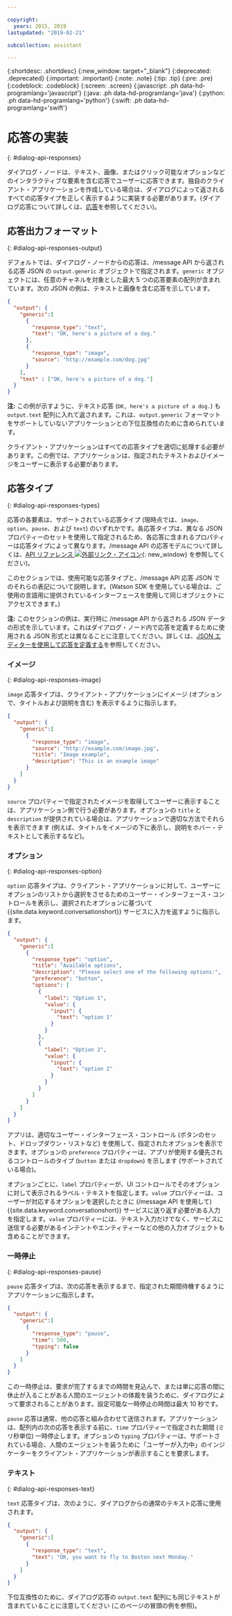 ```yaml
---

copyright:
  years: 2015, 2019
lastupdated: "2019-02-21"

subcollection: assistant

---
```


{:shortdesc: .shortdesc}
{:new_window: target="_blank"}
{:deprecated: .deprecated}
{:important: .important}
{:note: .note}
{:tip: .tip}
{:pre: .pre}
{:codeblock: .codeblock}
{:screen: .screen}
{:javascript: .ph data-hd-programlang='javascript'}
{:java: .ph data-hd-programlang='java'}
{:python: .ph data-hd-programlang='python'}
{:swift: .ph data-hd-programlang='swift'}

# 応答の実装
{: #dialog-api-responses}

ダイアログ・ノードは、テキスト、画像、またはクリック可能なオプションなどのインタラクティブな要素を含む応答でユーザーに応答できます。独自のクライアント・アプリケーションを作成している場合は、ダイアログによって返されるすべての応答タイプを正しく表示するように実装する必要があります。(ダイアログ応答について詳しくは、[応答](/docs/services/assistant?topic=assistant-dialog-overview#responses)を参照してください)。

## 応答出力フォーマット
{: #dialog-api-responses-output}

デフォルトでは、ダイアログ・ノードからの応答は、/message API から返される応答 JSON の `output.generic` オブジェクトで指定されます。`generic` オブジェクトには、任意のチャネルを対象とした最大 5 つの応答要素の配列が含まれています。次の JSON の例は、テキストと画像を含む応答を示しています。

```json
{
  "output": {
    "generic":[
      {
        "response_type": "text",
        "text": "OK, here's a picture of a dog."
      },
      {
        "response_type": "image",
        "source": "http://example.com/dog.jpg"
      }
    ],
    "text" : ["OK, here's a picture of a dog."]
  }
}
```

**注:** この例が示すように、テキスト応答 (`OK, here's a picture of a dog.`) も `output.text` 配列に入れて返されます。これは、`output.generic` フォーマットをサポートしていないアプリケーションとの下位互換性のために含められています。

クライアント・アプリケーションはすべての応答タイプを適切に処理する必要があります。この例では、アプリケーションは、指定されたテキストおよびイメージをユーザーに表示する必要があります。

## 応答タイプ
{: #dialog-api-responses-types}

応答の各要素は、サポートされている応答タイプ (現時点では、`image`、`option`、`pause`、および `text`) のいずれかです。各応答タイプは、異なる JSON プロパティーのセットを使用して指定されるため、各応答に含まれるプロパティーは応答タイプによって異なります。/message API の応答モデルについて詳しくは、[API リファレンス ![外部リンク・アイコン](../../icons/launch-glyph.svg "外部リンク・アイコン")](https://cloud.ibm.com/apidocs/assistant?curl=#get-response-to-user-input){: new_window} を参照してください)。

このセクションでは、使用可能な応答タイプと、/message API 応答 JSON でのそれらの表記について説明します。(Watson SDK を使用している場合は、ご使用の言語用に提供されているインターフェースを使用して同じオブジェクトにアクセスできます。)

**注:** このセクションの例は、実行時に /message API から返される JSON データの形式を示しています。これはダイアログ・ノード内で応答を定義するために使用される JSON 形式とは異なることに注意してください。詳しくは、[JSON エディターを使用して応答を定義する](/docs/services/assistant?topic=assistant-dialog-responses-json)を参照してください。

### イメージ
{: #dialog-api-responses-image}

`image` 応答タイプは、クライアント・アプリケーションにイメージ (オプションで、タイトルおよび説明を含む) を表示するように指示します。

```json
{
  "output": {
    "generic":[
      {
        "response_type": "image",
        "source": "http://example.com/image.jpg",
        "title": "Image example",
        "description": "This is an example image"
      }
    ]
  }
}
```

`source` プロパティーで指定されたイメージを取得してユーザーに表示することは、アプリケーション側で行う必要があります。オプションの `title` と `description` が提供されている場合は、アプリケーションで適切な方法でそれらを表示できます (例えば、タイトルをイメージの下に表示し、説明をホバー・テキストとして表示するなど)。

### オプション
{: #dialog-api-responses-option}

`option` 応答タイプは、クライアント・アプリケーションに対して、ユーザーにオプションのリストから選択をさせるためのユーザー・インターフェース・コントロールを表示し、選択されたオプションに基づいて {{site.data.keyword.conversationshort}} サービスに入力を返すように指示します。

```json
{
  "output": {
    "generic":[
      {
        "response_type": "option",
        "title": "Available options",
        "description": "Please select one of the following options:",
        "preference": "button",
        "options": [
          {
            "label": "Option 1",
            "value": {
              "input": {
                "text": "option 1"
              }
            }
          },
          {
            "label": "Option 2",
            "value": {
              "input": {
                "text": "option 2"
              }
            }
          }
        ]
      }
    ]
  }
}
```

アプリは、適切なユーザー・インターフェース・コントロール (ボタンのセット、ドロップダウン・リストなど) を使用して、指定されたオプションを表示できます。オプションの `preference` プロパティーは、アプリが使用する優先されるコントロールのタイプ (`button` または `dropdown`) を示します (サポートされている場合)。

オプションごとに、`label` プロパティーが、UI コントロールでそのオプションに対して表示されるラベル・テキストを指定します。`value` プロパティーは、ユーザーが対応するオプションを選択したときに (/message API を使用して) {{site.data.keyword.conversationshort}} サービスに送り返す必要がある入力を指定します。`value` プロパティーには、テキスト入力だけでなく、サービスに送信する必要があるインテントやエンティティーなどの他の入力オブジェクトも含めることができます。

### 一時停止
{: #dialog-api-responses-pause}

`pause` 応答タイプは、次の応答を表示するまで、指定された期間待機するようにアプリケーションに指示します。

```json
{
  "output": {
    "generic":[
      {
        "response_type": "pause",
        "time": 500,
        "typing": false
      }
    ]
  }
}
```

この一時停止は、要求が完了するまでの時間を見込んで、または単に応答の間に休止が入ることがある人間のエージェントの体裁を装うために、ダイアログによって要求されることがあります。設定可能な一時停止の時間は最大 10 秒です。

`pause` 応答は通常、他の応答と組み合わせて送信されます。アプリケーションは、配列内の次の応答を表示する前に、`time` プロパティーで指定された期間 (ミリ秒単位) 一時停止します。オプションの `typing` プロパティーは、サポートされている場合、人間のエージェントを装うために「ユーザーが入力中」のインジケーターをクライアント・アプリケーションが表示することを要求します。 

### テキスト
{: #dialog-api-responses-text}

`text` 応答タイプは、次のように、ダイアログからの通常のテキスト応答に使用されます。

```json
{
  "output": {
    "generic":[
      {
        "response_type": "text",
        "text": "OK, you want to fly to Boston next Monday."
      }
    ]
  }
}
```

下位互換性のために、ダイアログ応答の `output.text` 配列にも同じテキストが含まれていることに注意してください (このページの冒頭の例を参照)。
